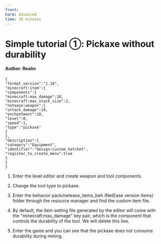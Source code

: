```yaml
--- 
front: 
hard: Advanced 
time: 10 minutes 
--- 
```


# Simple tutorial ①: Pickaxe without durability 

#### Author: Realm 

``` 
{ 
"format_version":"1.10", 
"minecraft:item":{ 
"components":{ 
"minecraft:max_damage":10, 
"minecraft:max_stack_size":1, 
"netease:weapon":{ 
"attack_damage":10, 
"enchantment":10, 
"level":0, 
"speed":1, 
"type":"pickaxe" 
} 
}, 
"description":{ 
"category":"Equipment", 
"identifier":"design:custom_hatchet", 
"register_to_create_menu":true 
} 
} 
} 
``` 

1) Enter the level editor and create weapon and tool components. 

2) Change the tool type to pickaxe. 

3) Enter the behavior pack/netease_items_beh (NetEase version items) folder through the resource manager and find the custom item file. 

4) By default, the item setting file generated by the editor will come with the "minecraft:max_damage" key pair, which is the component that controls the durability of the tool. We will delete this line. 

5) Enter the game and you can see that the pickaxe does not consume durability during mining.